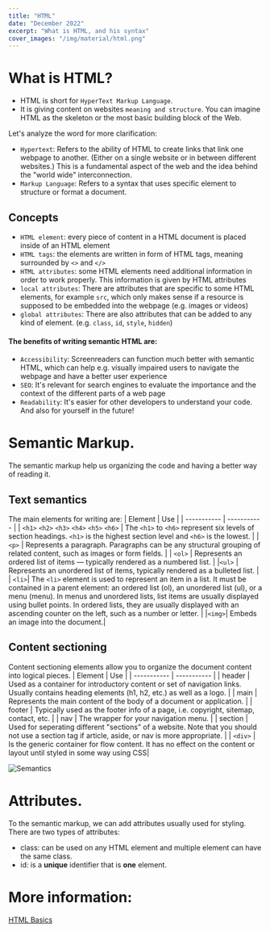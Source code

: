 ```yaml
---
title: "HTML"
date: "December 2022"
excerpt: "What is HTML, and his syntax"
cover_images: "/img/material/html.png"
---
```


# What is HTML?

-   HTML is short for `HyperText Markup Language`.
-   It is giving content on websites `meaning and structure`. You can imagine HTML as the skeleton or the most basic building block of the Web.

Let's analyze the word for more
clarification:

-   `Hypertext`: Refers to the ability of HTML to create links that link one webpage to another. (Either on a single website or in between different websites.) This is a fundamental aspect of the web and the idea behind the "world wide" interconnection.
-   `Markup Language`: Refers to a syntax that uses specific element to structure or format a document.

## Concepts

-   `HTML element`: every piece of content in a HTML document is placed inside of an HTML element
-   `HTML tags`: the elements are written in form of HTML tags, meaning surrounded by `<>` and
    `</>`
-   `HTML attributes`: some HTML elements need additional information in order to work properly. This information is given by HTML attributes
-   `local attributes`: There are attributes that are specific to some HTML elements, for example `src`, which only makes sense if a resource is supposed to be embedded into the webpage (e.g. images or videos)
-   `global attributes`: There are also attributes that can be added to any kind of element. (e.g. `class`, `id`, `style`, `hidden`)

#### The benefits of writing semantic HTML are:

-   `Accessibility`: Screenreaders can function much better with semantic HTML, which can help e.g. visually impaired users to navigate the webpage and have a better user experience
-   `SEO`: It's relevant for search engines to evaluate the importance and the context of the different parts of a web page
-   `Readability`: It's easier for other developers to understand your code. And also for yourself in the future!

# Semantic Markup.

The semantic markup help us organizing the code and having a better way of reading it.

## Text semantics

The main elements for writing are:
| Element | Use |
| ----------- | ----------- |
| `<h1>` `<h2>` `<h3>` `<h4>` `<h5>` `<h6>` | The `<h1>` to `<h6>` represent six levels of section headings. `<h1>` is the highest section level and `<h6>` is the lowest. |
| `<p>` | Represents a paragraph. Paragraphs can be any structural grouping of related content, such as images or form fields. |
| `<ol>` | Represents an ordered list of items — typically rendered as a numbered list. |
|`<ul>` | Represents an unordered list of items, typically rendered as a bulleted list. |
| `<li>`| The `<li>` element is used to represent an item in a list. It must be contained in a parent element: an ordered list (ol), an unordered list (ul), or a menu (menu). In menus and unordered lists, list items are usually displayed using bullet points. In ordered lists, they are usually displayed with an ascending counter on the left, such as a number or letter. |
|`<img>`| Embeds an image into the document.|

## Content sectioning

Content sectioning elements allow you to organize the document content into logical pieces.
| Element | Use |
| ----------- | ----------- |
| header | Used as a container for introductory content or set of navigation links. Usually contains heading elements (h1, h2, etc.) as well as a logo. |
| main | Represents the main content of the body of a document or application. |
| footer | Typically used as the footer info of a page, i.e. copyright, sitemap, contact, etc. |
| nav | The wrapper for your navigation menu. |
| section | Used for seperating different "sections" of a website. Note that you should not use a section tag if article, aside, or nav is more appropriate. |
| `<div>` | Is the generic container for flow content. It has no effect on the content or layout until styled in some way using CSS|

![Semantics](../img/material/semantics.png)

# Attributes.

To the semantic markup, we can add attributes usually used for styling. There are two types of attributes:

-   class: can be used on any HTML element and multiple element can have the same class.
-   id: is a **unique** identifier that is **one** element.

# More information:

[HTML Basics](https://developer.mozilla.org/en-US/docs/Learn/Getting_started_with_the_web/HTML_basics)
